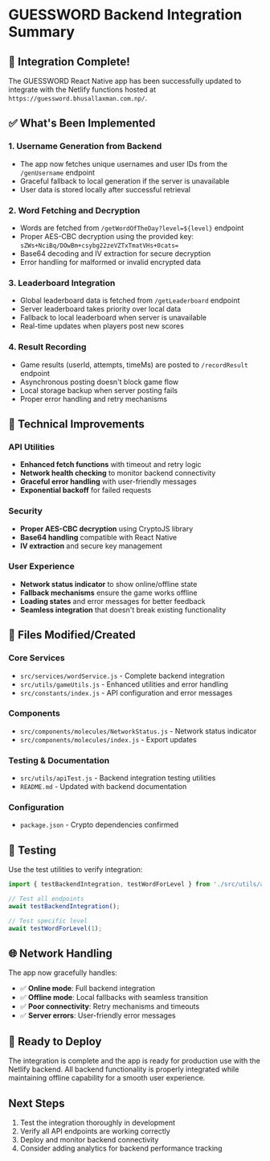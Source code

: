 # GUESSWORD Backend Integration Summary

## 🚀 Integration Complete!

The GUESSWORD React Native app has been successfully updated to integrate with the Netlify functions hosted at `https://guessword.bhusallaxman.com.np/`.

## ✅ What's Been Implemented

### 1. **Username Generation from Backend**
- The app now fetches unique usernames and user IDs from the `/genUsername` endpoint
- Graceful fallback to local generation if the server is unavailable
- User data is stored locally after successful retrieval

### 2. **Word Fetching and Decryption**
- Words are fetched from `/getWordOfTheDay?level=${level}` endpoint
- Proper AES-CBC decryption using the provided key: `sZWs+NciBq/DOwBm+csybg22zeVZTxTmatVHs+0cats=`
- Base64 decoding and IV extraction for secure decryption
- Error handling for malformed or invalid encrypted data

### 3. **Leaderboard Integration**
- Global leaderboard data is fetched from `/getLeaderboard` endpoint
- Server leaderboard takes priority over local data
- Fallback to local leaderboard when server is unavailable
- Real-time updates when players post new scores

### 4. **Result Recording**
- Game results (userId, attempts, timeMs) are posted to `/recordResult` endpoint
- Asynchronous posting doesn't block game flow
- Local storage backup when server posting fails
- Proper error handling and retry mechanisms

## 🔧 Technical Improvements

### API Utilities
- **Enhanced fetch functions** with timeout and retry logic
- **Network health checking** to monitor backend connectivity
- **Graceful error handling** with user-friendly messages
- **Exponential backoff** for failed requests

### Security
- **Proper AES-CBC decryption** using CryptoJS library
- **Base64 handling** compatible with React Native
- **IV extraction** and secure key management

### User Experience
- **Network status indicator** to show online/offline state
- **Fallback mechanisms** ensure the game works offline
- **Loading states** and error messages for better feedback
- **Seamless integration** that doesn't break existing functionality

## 📁 Files Modified/Created

### Core Services
- `src/services/wordService.js` - Complete backend integration
- `src/utils/gameUtils.js` - Enhanced utilities and error handling
- `src/constants/index.js` - API configuration and error messages

### Components
- `src/components/molecules/NetworkStatus.js` - Network status indicator
- `src/components/molecules/index.js` - Export updates

### Testing & Documentation
- `src/utils/apiTest.js` - Backend integration testing utilities
- `README.md` - Updated with backend documentation

### Configuration
- `package.json` - Crypto dependencies confirmed

## 🧪 Testing

Use the test utilities to verify integration:

```javascript
import { testBackendIntegration, testWordForLevel } from './src/utils/apiTest';

// Test all endpoints
await testBackendIntegration();

// Test specific level
await testWordForLevel(1);
```

## 🌐 Network Handling

The app now gracefully handles:
- ✅ **Online mode**: Full backend integration
- ✅ **Offline mode**: Local fallbacks with seamless transition
- ✅ **Poor connectivity**: Retry mechanisms and timeouts
- ✅ **Server errors**: User-friendly error messages

## 🚀 Ready to Deploy

The integration is complete and the app is ready for production use with the Netlify backend. All backend functionality is properly integrated while maintaining offline capability for a smooth user experience.

## Next Steps

1. Test the integration thoroughly in development
2. Verify all API endpoints are working correctly
3. Deploy and monitor backend connectivity
4. Consider adding analytics for backend performance tracking
